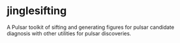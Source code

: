 # jinglesifting
A Pulsar toolkit of sifting and generating figures for pulsar candidate diagnosis with other utilities for pulsar discoveries.
